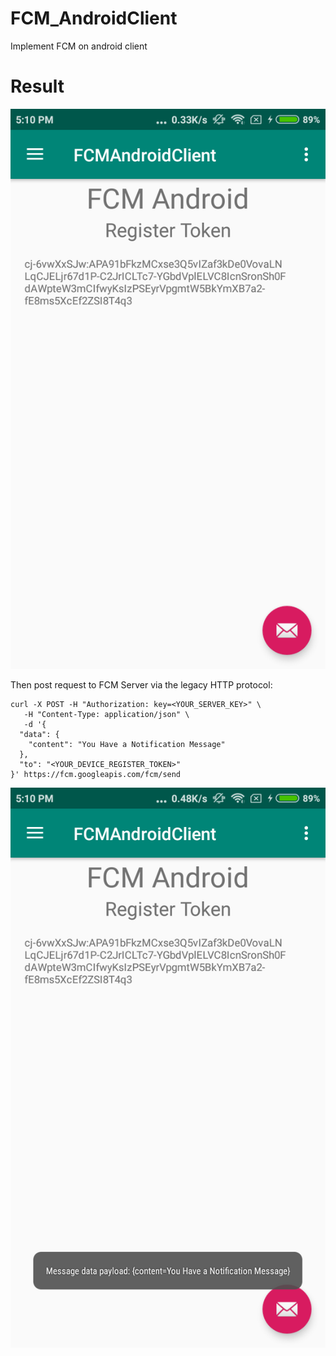 # FCM_AndroidClient
Implement FCM on android client
# Result
![alt text](https://github.com/tantt2810/FCM_AndroidClient/blob/master/result_images/register_token.png)

Then post request to FCM Server via the legacy HTTP protocol:
```
curl -X POST -H "Authorization: key=<YOUR_SERVER_KEY>" \
   -H "Content-Type: application/json" \
   -d '{
  "data": {
    "content": "You Have a Notification Message"
  },
  "to": "<YOUR_DEVICE_REGISTER_TOKEN>"
}' https://fcm.googleapis.com/fcm/send
```

![alt text](https://github.com/tantt2810/FCM_AndroidClient/blob/master/result_images/receive_message.png)
